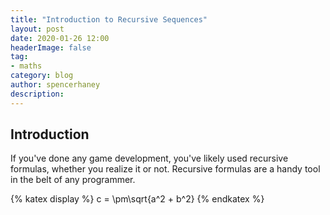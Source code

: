 ```yaml
---
title: "Introduction to Recursive Sequences"
layout: post
date: 2020-01-26 12:00
headerImage: false
tag:
- maths
category: blog
author: spencerhaney
description: 
---
```


## Introduction
If you've done any game development, you've likely used recursive formulas, whether you realize it or not. Recursive formulas are a handy tool in the belt of any programmer.

{% katex display %}
c = \pm\sqrt{a^2 + b^2}
{% endkatex %}